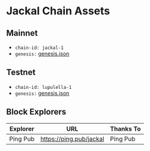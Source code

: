 # Jackal Chain Assets

## Mainnet
- `chain-id: jackal-1`
- `genesis:` [genesis.json](https://cdn.discordapp.com/attachments/1002389406650466405/1034968352591986859/updated_genesis2.json)

## Testnet
- `chain-id: lupulella-1`
- `genesis:` [genesis.json](/testnet/genesis.json)

## Block Explorers

| Explorer | URL                     | Thanks To |
|----------|-------------------------|-----------|
| Ping Pub | https://ping.pub/jackal | Ping Pub  |